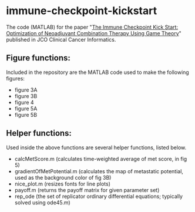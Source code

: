 # immune-checkpoint-kickstart
The code (MATLAB) for the paper "[The Immune Checkpoint Kick Start: Optimization of Neoadjuvant Combination Therapy Using Game Theory](https://ascopubs.org/doi/full/10.1200/CCI.18.00078)" published in JCO Clinical Cancer Informatics.

## Figure functions:
Included in the repository are the MATLAB code used to make the following figures:
- figure 3A
- figure 3B
- figure 4
- figure 5A
- figure 5B

## Helper functions:
Used inside the above functions are several helper functions, listed below.
- calcMetScore.m (calculates time-weighted average of met score, in fig 5)
- gradientOfMetPotential.m (calculates the map of metastatic potential, used as the background color of fig 3B)
- nice_plot.m (resizes fonts for line plots)
- payoff.m (returns the payoff matrix for given parameter set)
- rep_ode (the set of replicator ordinary differential equations; typically solved using ode45.m)
